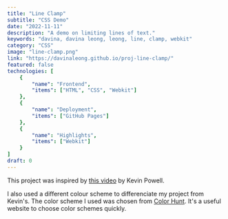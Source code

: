 ```yaml
---
title: "Line Clamp"
subtitle: "CSS Demo"
date: "2022-11-11"
description: "A demo on limiting lines of text."
keywords: "davina, davina leong, leong, line, clamp, webkit"
category: "CSS"
image: "line-clamp.png"
link: "https://davinaleong.github.io/proj-line-clamp/"
featured: false
technologies: [
    {
        "name": "Frontend",
        "items": ["HTML", "CSS", "Webkit"]
    },
    {
        "name": "Deployment",
        "items": ["GitHub Pages"]
    },
    {
        "name": "Highlights",
        "items": ["Webkit"]
    }
]
draft: 0
---
```


This project was inspired by [this video](https://www.youtube.com/watch?v=b6iVByCOx8A) by Kevin Powell.

I also used a different colour scheme to differenciate my project from Kevin's. The color scheme I used was chosen from [Color Hunt](https://colorhunt.co/). It's a useful website to choose color schemes quickly.